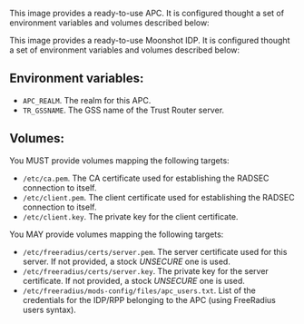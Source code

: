 This image provides a ready-to-use APC. It is configured thought a set of environment variables and volumes described below:

This image provides a ready-to-use Moonshot IDP. It is configured thought a set of environment variables and volumes described below:

## Environment variables:
* `APC_REALM`. The realm for this APC.
* `TR_GSSNAME`. The GSS name of the Trust Router server.

## Volumes:
You MUST provide volumes mapping the following targets:
* `/etc/ca.pem`. The CA certificate used for establishing the RADSEC connection to itself.
* `/etc/client.pem`. The client certificate used for establishing the RADSEC connection to itself.
* `/etc/client.key`. The private key for the client certificate.

You MAY provide volumes mapping the following targets:
* `/etc/freeradius/certs/server.pem`. The server certificate used for this server. If not provided, a stock *UNSECURE* one is used.
* `/etc/freeradius/certs/server.key`. The private key for the server certificate. If not provided, a stock *UNSECURE* one is used.
* `/etc/freeradius/mods-config/files/apc_users.txt`. List of the credentials for the IDP/RPP belonging to the APC (using FreeRadius users syntax). 
